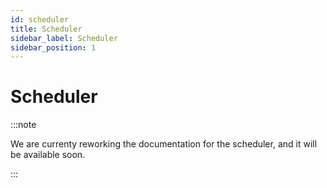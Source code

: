 ```yaml
---
id: scheduler
title: Scheduler
sidebar_label: Scheduler
sidebar_position: 1
---
```



# Scheduler

:::note

We are currenty reworking the documentation for the scheduler, and it will be available soon.

:::